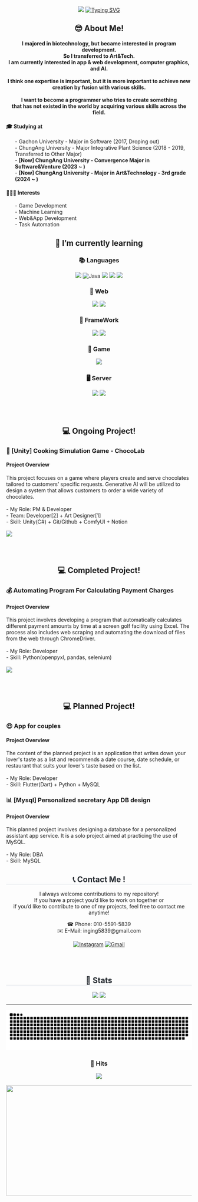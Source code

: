 <div align="center">
  <img src="https://capsule-render.vercel.app/api?type=soft&color=153448&height=200&section=header&text=🔫Geon🤓Hub&fontSize=50"/>
  <a href="https://git.io/typing-svg"><img src="https://readme-typing-svg.demolab.com?font=Fira+Code&size=30&duration=3000&pause=1500&color=2C74DBD8&background=38AD9000&center=true&vCenter=true&random=true&width=435&lines=Welcome+to+my+GitHub!!" alt="Typing SVG" /></a>
</div>

<div align="left">
  <h2 align="center">😎 About Me!</h2>
  <h4 align="center">I majored in biotechnology, but became interested in program development.<br>
    So I transferred to Art&Tech.<br> I am currently interested in app & web development, computer graphics, and AI.<br>
    <br>I think one expertise is important, but it is more important to achieve new creation by fusion with various skills. 
    <br><br>I want to become a programmer who tries to create something<br> that has not existed in the world by acquiring various skills across the field.<br>
  </h4>
  <h4>🎓 Studying at </h4>
  <ul> 
    - Gachon University - Major in Software (2017, Droping out) <br>
    - ChungAng University - Major Integrative Plant Science (2018 - 2019, Transferred to Other Major)<br>
    - <b>[Now] ChungAng University - Convergence Major in Software&Venture (2023 ~ )</b> <br>
    - <b>[Now] ChungAng University - Major in Art&Technology - 3rd grade (2024 ~ )</b>
  </ul>
  <h4 >👨🏾‍💻 Interests </h4>
  <div>
    <ul> 
      - Game Development<br>
      - Machine Learning<br>
      - Web&App Development<br>
      - Task Automation
    </ul>
  </div>
  
  
  
</div>
<div align="right">
  <h2 align="center">🌱 I’m currently learning</h2>
  <div align="center"><h3>📚 Languages</h3>
    <img src="https://img.shields.io/badge/python-3776AB?style=for-the-badge&logo=python&logoColor=white"> 
    <img alt="Java" src ="https://img.shields.io/badge/Java-007396.svg?&style=for-the-badge&logo=Java&logoColor=white"/>
    <img src="https://img.shields.io/badge/c++-00599C?style=for-the-badge&logo=c%2B%2B&logoColor=white">
    <img src="https://img.shields.io/badge/javascript-F7DF1E?style=for-the-badge&logo=javascript&logoColor=black">
    <img src="https://img.shields.io/badge/c%23-%23239120.svg?style=for-the-badge&logo=c-sharp&logoColor=white">
  </div>  
  <div align="center"><h3 align="center">📑 Web</h3>
    <img src="https://img.shields.io/badge/html5-E34F26?style=for-the-badge&logo=html5&logoColor=white">
    <img src="https://img.shields.io/badge/css-1572B6?style=for-the-badge&logo=css3&logoColor=white">
  </div>
  <div align="center"><h3 align="center">🔨 FrameWork</h3>
    <img src="https://img.shields.io/badge/flutter-02569B?style=for-the-badge&logo=flutter&logoColor=white">  
    <img src="https://img.shields.io/badge/django-092E20?style=for-the-badge&logo=django&logoColor=white">
  </div>
  <div align="center"><h3 align="center">🎯 Game</h3>
   <img src="https://img.shields.io/badge/unity-%23000000.svg?style=for-the-badge&logo=unity&logoColor=white"/> 
  </div>
  <div align="center"><h3 align="center">🖥️ Server</h3>
    <img src="https://img.shields.io/badge/mysql-4479A1?style=for-the-badge&logo=mysql&logoColor=white"> 
    <img src="https://img.shields.io/badge/linux-FCC624?style=for-the-badge&logo=linux&logoColor=black"> 
  </div>
</div>

<p><br><br>   </p>

<h2 align="center">💻 Ongoing Project!</h2> 
  <h3 > 🎲 [Unity] Cooking Simulation Game - ChocoLab </h3>
  <h4>Project Overview</h4>
  <p>
  This project focuses on a game where players create and serve chocolates tailored to customers’ specific requests. Generative AI will be utilized to design a system that allows customers to order a wide variety of chocolates.
  <br><br>
  - My Role: PM & Developer <br>
  - Team: Developer[2] + Art Designer[1] <br> 
  - Skill: Unity(C#) + Git/Github + ComfyUI + Notion  
  </p>
<a href="https://github.com/inging5839/chocolab">
  <img align="center" src="https://github-readme-stats.vercel.app/api/pin/?username=inging5839&repo=ChocoLab" />
</a>

<p><br><br>   </p>
 

<h2 align="center">💻 Completed Project!</h2>
  <h3 > 💰 Automating Program For Calculating Payment Charges </h3>
  <h4>Project Overview</h4>
  <p>
  This project involves developing a program that automatically calculates different payment amounts by time at a screen golf facility using Excel. The process also includes web scraping and automating the download of files from the web through ChromeDriver.
  <br><br>
  - My Role: Developer <br> 
  - Skill: Python(openpyxl, pandas, selenium)  
  </p>
<a href="https://github.com/inging5839/CalculatorUrvineGolfFee">
  <img align="center" src="https://github-readme-stats.vercel.app/api/pin/?username=inging5839&repo=CalculatorUrvineGolfFee" />
</a>

<p><br><br>   </p>

<h2 align="center">💻 Planned Project!</h2>
 <h3 > 😍 App for couples </h3>
  <h4>Project Overview</h4>
  <p>
  The content of the planned project is an application that writes down your lover's taste as a list and recommends a date course, date schedule, or restaurant that suits your lover's taste based on the list.
  <br><br>
  - My Role: Developer <br>
  - Skill: Flutter(Dart) + Python + MySQL
  </p>

 <h3 > 📊 [Mysql] Personalized secretary App DB design </h3>
  <h4>Project Overview</h4>
  <p>
  This planned project involves designing a database for a personalized assistant app service. It is a solo project aimed at practicing the use of MySQL.
  <br><br>
  - My Role: DBA <br>
  - Skill: MySQL
  </p>


  <div align= "center">
  <h2 style="border-bottom: 1px solid #d8dee4; color: #282d33;"> 📞 Contact Me ! </h2>
  <div align= "center">
    <p>I always welcome contributions to my repository!<br>
      If you have a project you’d like to work on together or<br> if you’d like to contribute to one of my projects, feel free to contact me anytime!</p>
  <p>
    ☎ Phone: 010-5591-5839 <br>
    ✉️ E-Mail: inging5839@gmail.com
  </p>
    
  [![Instagram](https://img.shields.io/badge/Instagram-%23E4405F.svg?style=for-the-badge&logo=Instagram&logoColor=white)](https://www.instagram.com/gxon.k/)
  [![Gmail](https://img.shields.io/badge/Gmail-D14836?style=for-the-badge&logo=gmail&logoColor=white)](https://mail.google.com/mail/?view=cm&amp;fs=1&amp;to=inging5839@gmail.com)
    
    
  </div>
</div>
  
<br><br>
<div align= "center">
  <h2 style="border-bottom: 1px solid #d8dee4; color: #282d33;"> 🏅 Stats </h2>
  <div align= "center">
    <img src="https://github-readme-stats.vercel.app/api?username=inging5839&custom_title=inging5839'sGithubStat&bg_color=180,21497d,00000000&title_color=ffffff&text_color=ffffff"/>
    <img src="https://github-readme-stats.vercel.app/api/top-langs/?username=inging5839&layout=compact&&bg_color=180,21497d,00000000&title_color=ffffff&text_color=ffffff"/>
  </div>
</div>



---


<p align="center">
  <a href="https://hits.seeyoufarm.com">
    <img src="https://github.com/inging5839/inging5839/blob/main/github-user-contribution.svg"/>
  </a>
</p>



<h3 align="center"><b>🔫 Hits </b></h3>
<p align="center">
    <img src="https://hits.seeyoufarm.com/api/count/incr/badge.svg?url=https%3A%2F%2Fgithub.com%2Finging5839&count_bg=%238AA3FF&title_bg=%23555555&icon=&icon_color=%23B04B4B&title=Hits&edge_flat=false"/>
</p>

<div align="center"
  <a href="https://github.com/devxb/gitanimals">
  <img
    src="https://render.gitanimals.org/farms/inging5839"
    width="600"
    height="300"
  />
  </a>
</div>

